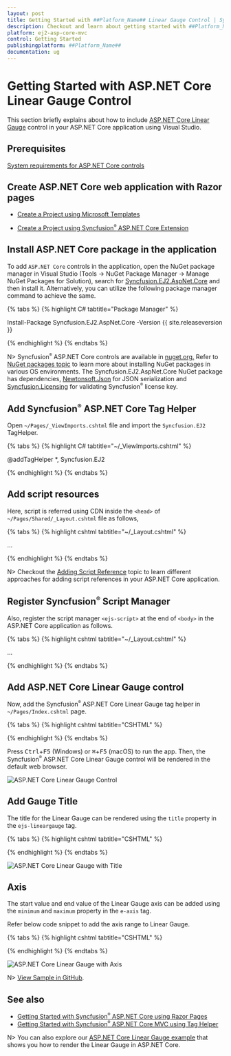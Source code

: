 ```yaml
---
layout: post
title: Getting Started with ##Platform_Name## Linear Gauge Control | Syncfusion
description: Checkout and learn about getting started with ##Platform_Name## Linear Gauge control of Syncfusion Essential JS 2 and more details.
platform: ej2-asp-core-mvc
control: Getting Started
publishingplatform: ##Platform_Name##
documentation: ug
---
```



# Getting Started with ASP.NET Core Linear Gauge Control

This section briefly explains about how to include [ASP.NET Core Linear Gauge](https://www.syncfusion.com/aspnet-core-ui-controls/linear-gauge) control in your ASP.NET Core application using Visual Studio.

## Prerequisites

[System requirements for ASP.NET Core controls](https://ej2.syncfusion.com/aspnetcore/documentation/system-requirements)

## Create ASP.NET Core web application with Razor pages

* [Create a Project using Microsoft Templates](https://learn.microsoft.com/en-us/aspnet/core/tutorials/razor-pages/razor-pages-start?view=aspnetcore-6.0&tabs=visual-studio#create-a-razor-pages-web-app)

* [Create a Project using Syncfusion<sup style="font-size:70%">&reg;</sup> ASP.NET Core Extension](https://ej2.syncfusion.com/aspnetcore/documentation/getting-started/project-template)

## Install ASP.NET Core package in the application

To add `ASP.NET Core` controls in the application, open the NuGet package manager in Visual Studio (Tools → NuGet Package Manager → Manage NuGet Packages for Solution), search for [Syncfusion.EJ2.AspNet.Core](https://www.nuget.org/packages/Syncfusion.EJ2.AspNet.Core/) and then install it.  Alternatively, you can utilize the following package manager command to achieve the same.

{% tabs %}
{% highlight C# tabtitle="Package Manager" %}

Install-Package Syncfusion.EJ2.AspNet.Core -Version {{ site.releaseversion }}

{% endhighlight %}
{% endtabs %}

N> Syncfusion<sup style="font-size:70%">&reg;</sup> ASP.NET Core controls are available in [nuget.org.](https://www.nuget.org/packages?q=syncfusion.EJ2) Refer to [NuGet packages topic](https://ej2.syncfusion.com/aspnetcore/documentation/nuget-packages) to learn more about installing NuGet packages in various OS environments. The Syncfusion.EJ2.AspNet.Core NuGet package has dependencies, [Newtonsoft.Json](https://www.nuget.org/packages/Newtonsoft.Json/) for JSON serialization and [Syncfusion.Licensing](https://www.nuget.org/packages/Syncfusion.Licensing/) for validating Syncfusion<sup style="font-size:70%">&reg;</sup> license key.

## Add Syncfusion<sup style="font-size:70%">&reg;</sup> ASP.NET Core Tag Helper

Open `~/Pages/_ViewImports.cshtml` file and import the `Syncfusion.EJ2` TagHelper.

{% tabs %}
{% highlight C# tabtitle="~/_ViewImports.cshtml" %}

@addTagHelper *, Syncfusion.EJ2

{% endhighlight %}
{% endtabs %}

## Add script resources

Here, script is referred using CDN inside the `<head>` of `~/Pages/Shared/_Layout.cshtml` file as follows,

{% tabs %}
{% highlight cshtml tabtitle="~/_Layout.cshtml" %}

<head>
    ...
    <!-- Syncfusion ASP.NET Core controls scripts -->
    <script src="https://cdn.syncfusion.com/ej2/{{ site.ej2version }}/dist/ej2.min.js"></script>
</head>

{% endhighlight %}
{% endtabs %}

N> Checkout the [Adding Script Reference](https://ej2.syncfusion.com/aspnetcore/documentation/common/adding-script-references) topic to learn different approaches for adding script references in your ASP.NET Core application.

## Register Syncfusion<sup style="font-size:70%">&reg;</sup> Script Manager

Also, register the script manager `<ejs-script>` at the end of `<body>` in the ASP.NET Core application as follows.

{% tabs %}
{% highlight cshtml tabtitle="~/_Layout.cshtml" %}

<body>
    ...
    <!-- Syncfusion ASP.NET Core Script Manager -->
    <ejs-scripts></ejs-scripts>
</body>

{% endhighlight %}
{% endtabs %}

## Add ASP.NET Core Linear Gauge control

Now, add the Syncfusion<sup style="font-size:70%">&reg;</sup> ASP.NET Core Linear Gauge tag helper in `~/Pages/Index.cshtml` page.

{% tabs %}
{% highlight cshtml tabtitle="CSHTML" %}

<ejs-lineargauge id="linear">
</ejs-lineargauge>

{% endhighlight %}
{% endtabs %}

Press <kbd>Ctrl</kbd>+<kbd>F5</kbd> (Windows) or <kbd>⌘</kbd>+<kbd>F5</kbd> (macOS) to run the app. Then, the Syncfusion<sup style="font-size:70%">&reg;</sup> ASP.NET Core Linear Gauge control will be rendered in the default web browser.

![ASP.NET Core Linear Gauge Control](images/lineargauge-control.png)

## Add Gauge Title

The title for the Linear Gauge can be rendered using the `title` property in the `ejs-lineargauge` tag.

{% tabs %}
{% highlight cshtml tabtitle="CSHTML" %}

<ejs-lineargauge id="linear" title="Temperature Measure">
</ejs-lineargauge>

{% endhighlight %}
{% endtabs %}

![ASP.NET Core Linear Gauge with Title](images/lineargauge-with-title.png)

## Axis

The start value and end value of the Linear Gauge axis can be added using the `minimum` and `maximum` property in the `e-axis` tag.

Refer below code snippet to add the axis range to Linear Gauge.

{% tabs %}
{% highlight cshtml tabtitle="CSHTML" %}

<ejs-lineargauge id="linear" orientation="Horizontal">
    <e-lineargauge-axes>
        <e-lineargauge-axis minimum="0" maximum="200">
        </e-lineargauge-axis>
    </e-lineargauge-axes>
</ejs-lineargauge>

{% endhighlight %}
{% endtabs %}

![ASP.NET Core Linear Gauge with Axis](images/lineargauge-with-axis.png)

N> [View Sample in GitHub](https://github.com/SyncfusionExamples/ASP-NET-Core-Getting-Started-Examples/tree/main/LinearGauge/ASP.NET%20Core%20Tag%20Helper%20Examples).

## See also

* [Getting Started with Syncfusion<sup style="font-size:70%">&reg;</sup> ASP.NET Core using Razor Pages](https://ej2.syncfusion.com/aspnetcore/documentation/getting-started/razor-pages)
* [Getting Started with Syncfusion<sup style="font-size:70%">&reg;</sup> ASP.NET Core MVC using Tag Helper](https://ej2.syncfusion.com/aspnetcore/documentation/getting-started/aspnet-core-mvc-taghelper)

N> You can also explore our [ASP.NET Core Linear Gauge example](https://ej2.syncfusion.com/aspnetcore/LinearGauge/DefaultFunctionalities#/bootstrap5) that shows you how to render the Linear Gauge in ASP.NET Core.